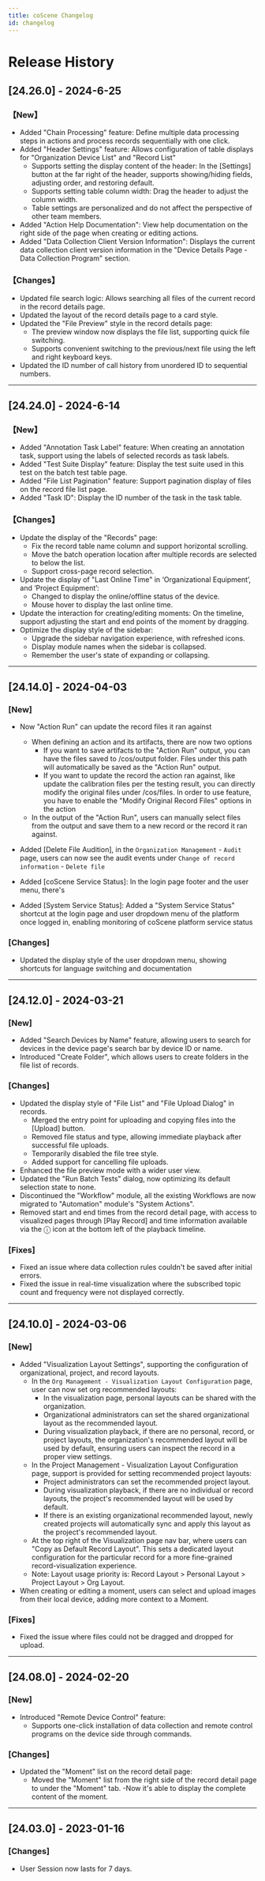 ```yaml
---
title: coScene Changelog
id: changelog
---
```


# Release History

## [24.26.0] - 2024-6-25
### 【New】
- Added "Chain Processing" feature: Define multiple data processing steps in actions and process records sequentially with one click.
- Added "Header Settings" feature: Allows configuration of table displays for "Organization Device List" and "Record List"
  - Supports setting the display content of the header: In the [Settings] button at the far right of the header, supports showing/hiding fields, adjusting order, and restoring default.
  - Supports setting table column width: Drag the header to adjust the column width.
  - Table settings are personalized and do not affect the perspective of other team members.
- Added "Action Help Documentation": View help documentation on the right side of the page when creating or editing actions.
- Added "Data Collection Client Version Information": Displays the current data collection client version information in the "Device Details Page - Data Collection Program" section. 
### 【Changes】
- Updated file search logic: Allows searching all files of the current record in the record details page.
- Updated the layout of the record details page to a card style.
- Updated the "File Preview" style in the record details page:
  - The preview window now displays the file list, supporting quick file switching.
  - Supports convenient switching to the previous/next file using the left and right keyboard keys.
- Updated the ID number of call history from unordered ID to sequential numbers.

---

## [24.24.0] - 2024-6-14

### 【New】

- Added "Annotation Task Label" feature: When creating an annotation task, support using the labels of selected records as task labels.
- Added "Test Suite Display" feature: Display the test suite used in this test on the batch test table page.
- Added "File List Pagination" feature: Support pagination display of files on the record file list page.
- Added "Task ID": Display the ID number of the task in the task table.

### 【Changes】

- Update the display of the "Records" page:
  - Fix the record table name column and support horizontal scrolling.
  - Move the batch operation location after multiple records are selected to below the list.
  - Support cross-page record selection.
- Update the display of "Last Online Time" in ‘Organizational Equipment’, and ‘Project Equipment’:
  - Changed to display the online/offline status of the device.
  - Mouse hover to display the last online time.
- Update the interaction for creating/editing moments: On the timeline, support adjusting the start and end points of the moment by dragging.
- Optimize the display style of the sidebar:
  - Upgrade the sidebar navigation experience, with refreshed icons.
  - Display module names when the sidebar is collapsed.
  - Remember the user's state of expanding or collapsing.

---

## [24.14.0] - 2024-04-03

### [New]

- Now "Action Run" can update the record files it ran against

  - When defining an action and its artifacts, there are now two options
    - If you want to save artifacts to the "Action Run" output, you can have the files saved to /cos/output folder. Files under this path will automatically be saved as the "Action Run" output.
    - If you want to update the record the action ran against, like update the calibration files per the testing result, you can directly modify the original files under /cos/files. In order to use feature, you have to enable the "Modify Original Record Files" options in the action
  - In the output of the "Action Run", users can manually select files from the output and save them to a new record or the record it ran against.

- Added [Delete File Audition], in the `Organization Management` - `Audit` page, users can now see the audit events under `Change of record information` - `Delete file`
- Added [coScene Service Status]: In the login page footer and the user menu, there's
- Added [System Service Status]: Added a "System Service Status" shortcut at the login page and user dropdown menu of the platform once logged in, enabling monitoring of coScene platform service status

### [Changes]

- Updated the display style of the user dropdown menu, showing shortcuts for language switching and documentation

---

## [24.12.0] - 2024-03-21

### [New]

- Added "Search Devices by Name" feature, allowing users to search for devices in the device page's search bar by device ID or name.
- Introduced "Create Folder", which allows users to create folders in the file list of records.

### [Changes]

- Updated the display style of "File List" and "File Upload Dialog" in records.
  - Merged the entry point for uploading and copying files into the [Upload] button.
  - Removed file status and type, allowing immediate playback after successful file uploads.
  - Temporarily disabled the file tree style.
  - Added support for cancelling file uploads.
- Enhanced the file preview mode with a wider user view.
- Updated the "Run Batch Tests" dialog, now optimizing its default selection state to none.
- Discontinued the "Workflow" module, all the existing Workflows are now migrated to "Automation" module's "System Actions".
- Removed start and end times from the record detail page, with access to visualized pages through [Play Record] and time information available via the ⓘ icon at the bottom left of the playback timeline.

### [Fixes]

- Fixed an issue where data collection rules couldn't be saved after initial errors.
- Fixed the issue in real-time visualization where the subscribed topic count and frequency were not displayed correctly.

---

## [24.10.0] - 2024-03-06

### [New]

- Added "Visualization Layout Settings", supporting the configuration of organizational, project, and record layouts.
  - In the `Org Management - Visualization Layout Configuration` page, user can now set org recommended layouts:
    - In the visualization page, personal layouts can be shared with the organization.
    - Organizational administrators can set the shared organizational layout as the recommended layout.
    - During visualization playback, if there are no personal, record, or project layouts, the organization's recommended layout will be used by default, ensuring users can inspect the record in a proper view settings.
  - In the Project Management - Visualization Layout Configuration page, support is provided for setting recommended project layouts:
    - Project administrators can set the recommended project layout.
    - During visualization playback, if there are no individual or record layouts, the project's recommended layout will be used by default.
    - If there is an existing organizational recommended layout, newly created projects will automatically sync and apply this layout as the project's recommended layout.
  - At the top right of the Visualization page nav bar, where users can "Copy as Default Record Layout". This sets a dedicated layout configuration for the particular record for a more fine-grained record-visualization experience.
  - Note: Layout usage priority is: Record Layout > Personal Layout > Project Layout > Org Layout.
- When creating or editing a moment, users can select and upload images from their local device, adding more context to a Moment.

### [Fixes]

- Fixed the issue where files could not be dragged and dropped for upload.

---

## [24.08.0] - 2024-02-20

### [New]

- Introduced "Remote Device Control" feature:
  - Supports one-click installation of data collection and remote control programs on the device side through commands.

### [Changes]

- Updated the "Moment" list on the record detail page:
  - Moved the "Moment" list from the right side of the record detail page to under the "Moment" tab.
    -Now it's able to display the complete content of the moment.

---

## [24.03.0] - 2023-01-16

### [Changes]

- User Session now lasts for 7 days.
